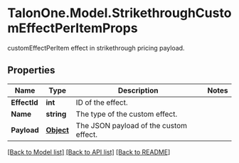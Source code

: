# TalonOne.Model.StrikethroughCustomEffectPerItemProps
customEffectPerItem effect in strikethrough pricing payload.
## Properties

Name | Type | Description | Notes
------------ | ------------- | ------------- | -------------
**EffectId** | **int** | ID of the effect. | 
**Name** | **string** | The type of the custom effect. | 
**Payload** | [**Object**](.md) | The JSON payload of the custom effect. | 

[[Back to Model list]](../README.md#documentation-for-models) [[Back to API list]](../README.md#documentation-for-api-endpoints) [[Back to README]](../README.md)

